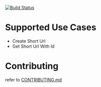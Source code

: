 [![Build Status](https://travis-ci.org/chrisdostert/short-url-svc.svg?branch=master)](https://travis-ci.org/chrisdostert/short-url-svc)

# Supported Use Cases
- Create Short Url
- Get Short Url With Id

# Contributing

refer to [CONTRIBUTING.md](CONTRIBUTING.md)